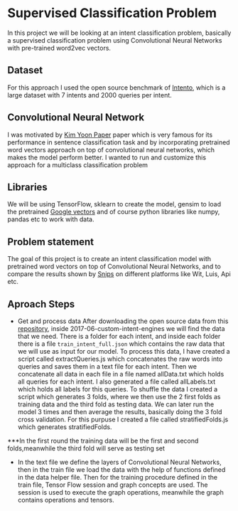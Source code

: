 # Supervised Classification Problem

In this project we will be looking at an intent classification problem, basically a supervised classification problem using Convolutional Neural Networks with pre-trained word2vec vectors.

## Dataset

For this approach I used the open source benchmark of [Intento](https://github.com/snipsco/nlu-benchmark), which is a large dataset with 7 intents and 2000 queries per intent.

## Convolutional Neural Network

I was motivated by [Kim Yoon Paper](https://arxiv.org/abs/1408.5882) paper which is very famous for its performance in sentence classification task and by incorporating pretrained word vectors approach on top of convolutional neural networks, which makes the model perform better. I wanted to run and customize this approach for a multiclass classification problem

## Libraries

We will be using TensorFlow, sklearn to create the model, gensim to load the pretrained [Google vectors](https://code.google.com/archive/p/word2vec/) and of course python libraries like numpy, pandas etc to work with data.

## Problem statement 

The goal of this project is to create an intent classification model with pretrained word vectors on top of Convolutional Neural Networks, and to compare the results shown by [Snips](https://github.com/snipsco/nlu-benchmark/tree/master/2017-06-custom-intent-engines) on different platforms like Wit, Luis, Api etc.


## Aproach Steps
 * Get and process data
  After downloading the open source data from this [repository](https://github.com/snipsco/nlu-benchmark/tree/master/2017-06-custom-intent-engines), inside 2017-06-custom-intent-engines we will find the data that we need. There is a folder for each intent, and inside each folder there is a file `train_intent_full.json` which contains the raw data that we will use as input for our model. To process this data, I have created a script called extractQueries.js which concatenates the raw words into queries and saves them in a text file for each intent. Then we concatenate all data in each file in a file named allData.txt which holds all queries for each intent. I also generated a file called allLabels.txt which holds all labels for this queries.
  To shuffle the data I created a script which generates 3 folds, where we then use the 2 first folds as training data and the third fold as testing data. We can later run the model 3 times and then average the results, basically doing the 3 fold cross validation. For this purpuse I created a file called stratifiedFolds.js which generates stratifiedFolds.

 ***In the first round the training data will be the first and second folds,meanwhile the third fold will serve as testing set

 *  In the text file we define the layers of Convolutional Neural Networks, then in the train file we load the data with the help of functions defined in the data helper file. 
 Then for the training procedure defined in the train file, Tensor Flow session and graph concepts are used. The session is used to execute the graph operations, meanwhile the graph contains operations and tensors.





